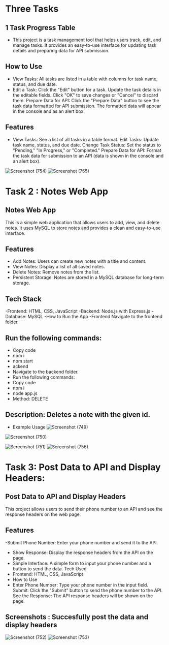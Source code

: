 # Three Tasks
## 1 Task Progress Table
- This project is a task management tool that helps users track, edit, and manage tasks. It provides an easy-to-use interface for updating task details and preparing data for API submission.
## How to Use
- View Tasks:
  All tasks are listed in a table with columns for task name, status, and due date.
- Edit a Task:
Click the "Edit" button for a task.
Update the task details in the editable fields.
Click "OK" to save changes or "Cancel" to discard them.
Prepare Data for API:
Click the "Prepare Data" button to see the task data formatted for API submission.
The formatted data will appear in the console and as an alert box.

## Features
- View Tasks: See a list of all tasks in a table format.
Edit Tasks: Update task name, status, and due date.
Change Task Status: Set the status to "Pending," "In Progress," or "Completed."
Prepare Data for API: Format the task data for submission to an API (data is shown in the console and an alert box).


![Screenshot (754)](https://github.com/user-attachments/assets/624aa96e-2932-4e70-a05f-a0a5d57419ef)
![Screenshot (755)](https://github.com/user-attachments/assets/f0220c6b-a9e6-472b-868c-ca18fce22b4f)

# Task 2 : Notes Web App
## Notes Web App
This is a simple web application that allows users to add, view, and delete notes. It uses MySQL to store notes and provides a clean and easy-to-use interface.

## Features
- Add Notes:
   Users can create new notes with a title and content.
- View Notes:
  Display a list of all saved notes.
- Delete Notes:
   Remove notes from the list.
- Persistent Storage:
   Notes are stored in a MySQL database for long-term storage.
## Tech Stack
-Frontend: HTML, CSS, JavaScript
-Backend: Node.js with Express.js
-Database: MySQL
-How to Run the App
-Frontend
Navigate to the frontend folder.
## Run the following commands:
- Copy code
- npm i
- npm start
- ackend
- Navigate to the backend folder.
- Run the following commands:
- Copy code
- npm i
- node app.js
- Method: DELETE
## Description: Deletes a note with the given id.
- Example Usage
 ![Screenshot (749)](https://github.com/user-attachments/assets/6abc3d8a-795a-4fe0-8ee5-885a431919a3)

![Screenshot (750)](https://github.com/user-attachments/assets/a7ccbe3d-ba21-4f79-8c41-681789eb3c04)

![Screenshot (751)](https://github.com/user-attachments/assets/31f55e4f-1a64-49b2-ae2e-b06f22cbd087)
![Screenshot (756)](https://github.com/user-attachments/assets/ccb4907f-428a-4e44-b599-842c42fe3815)

# Task 3: Post Data to API and Display Headers:
## Post Data to API and Display Headers
This project allows users to send their phone number to an API and see the response headers on the web page.

## Features
-Submit Phone Number:
Enter your phone number and send it to the API.
- Show Response:
Display the response headers from the API on the page.
- Simple Interface:
 A simple form to input your phone number and a button to send the data.
Tech Used
- Frontend:
HTML, CSS, JavaScript
- How to Use
- Enter Phone Number:
Type your phone number in the input field.
Submit: Click the "Submit" button to send the phone number to the API.
See the Response: The API response headers will be shown on the page.
## Screenshots : Succesfully post the data and display headers
![Screenshot (752)](https://github.com/user-attachments/assets/9fa4a0da-1d1e-4608-9973-e48f1b77194d)
![Screenshot (753)](https://github.com/user-attachments/assets/d004ae0a-9468-455e-9219-23aa2458b5b3)
